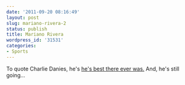 ```yaml
---
date: '2011-09-20 08:16:49'
layout: post
slug: mariano-rivera-2
status: publish
title: Mariano Rivera
wordpress_id: '31531'
categories:
- Sports
---
```


To quote Charlie Danies, he's [he's best there ever was.](http://espn.go.com/mlb/blog/_/name/stark_jayson/id/6993445/mariano-rivera-edition) And, he's still going...
